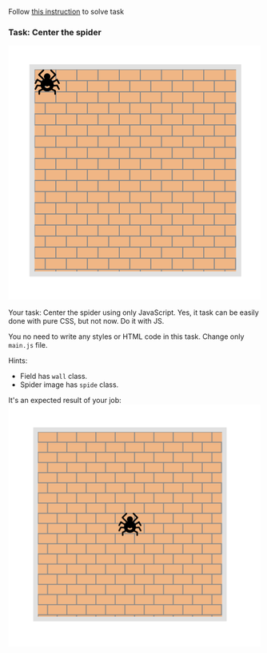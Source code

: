 Follow [this instruction](https://github.com/mate-academy/layout_task-guideline/blob/master/README.md) to solve task

### Task: Center the spider

![Preview](./src/images/preview.png)

Your task: Center the spider using only JavaScript. Yes, it task can be easily done with pure CSS, but not now. Do it with JS.

You no need to write any styles or HTML code in this task. Change only `main.js` file.

Hints: 
- Field has `wall` class.
- Spider image has `spide` class.

It's an expected result of your job:
![Result](./src/images/result.png)
